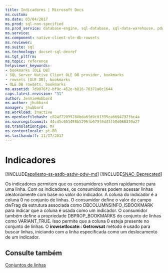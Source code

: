 ```yaml
---
title: Indicadores | Microsoft Docs
ms.custom: 
ms.date: 03/04/2017
ms.prod: sql-non-specified
ms.prod_service: database-engine, sql-database, sql-data-warehouse, pdw
ms.service: 
ms.component: native-client-ole-db-rowsets
ms.reviewer: 
ms.suite: sql
ms.technology: docset-sql-devref
ms.tgt_pltfrm: 
ms.topic: reference
helpviewer_keywords:
- bookmarks [OLE DB]
- SQL Server Native Client OLE DB provider, bookmarks
- rowsets [OLE DB], bookmarks
- OLE DB rowsets, bookmarks
ms.assetid: 7d9076f2-bf9c-452e-b816-70371a0c1644
caps.latest.revision: "31"
author: JennieHubbard
ms.author: jhubbard
manager: jhubbard
ms.workload: Inactive
ms.openlocfilehash: c824f72035288bda6fd9c81335ca66947373bc4a
ms.sourcegitcommit: 44cd5c651488b5296fb679f6d43f50d068339a27
ms.translationtype: MT
ms.contentlocale: pt-BR
ms.lasthandoff: 11/17/2017
---
```

# <a name="bookmarks"></a>Indicadores
[!INCLUDE[appliesto-ss-asdb-asdw-pdw-md](../../includes/appliesto-ss-asdb-asdw-pdw-md.md)]
[!INCLUDE[SNAC_Deprecated](../../includes/snac-deprecated.md)]

  Os indicadores permitem que os consumidores voltem rapidamente para uma linha. Com os indicadores, os consumidores podem acessar linhas aleatoriamente com base no valor do indicador. A coluna do indicador é a coluna 0 no conjunto de linhas. O consumidor define o valor de campo dwFrag da estrutura associada como DBCOLUMNSINFO_ISBOOKMARK para indicar que a coluna é usada como um indicador. O consumidor também define a propriedade DBPROP_BOOKMARKS do conjunto de linhas como VARIANT_TRUE. Isso permite que a coluna 0 esteja presente no conjunto de linhas. O **irowsetlocate:: Getrowsat** método é usado para buscar linhas, iniciando com a linha especificada como um deslocamento de um indicador.  
  
## <a name="see-also"></a>Consulte também  
 [Conjuntos de linhas](../../relational-databases/native-client-ole-db-rowsets/rowsets.md)  
  
  
